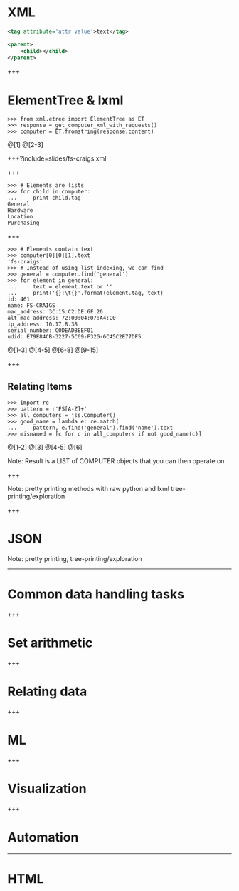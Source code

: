 # XML

```xml
<tag attribute='attr value'>text</tag>
```

```xml
<parent>
	<child></child>
</parent>
```

+++

# ElementTree & lxml

```
>>> from xml.etree import ElementTree as ET
>>> response = get_computer_xml_with_requests()
>>> computer = ET.fromstring(response.content)
```
@[1]
@[2-3]

+++?include=slides/fs-craigs.xml

+++
```
>>> # Elements are lists
>>> for child in computer:
...		print child.tag
General
Hardware
Location
Purchasing
```

+++

```
>>> # Elements contain text
>>> computer[0][0][1].text
'fs-craigs'
>>> # Instead of using list indexing, we can find
>>> general = computer.find('general')
>>> for element in general:
...		text = element.text or ''
...		print('{}:\t{}'.format(element.tag, text)
id: 461
name: FS-CRAIGS
mac_address: 3C:15:C2:DE:6F:26
alt_mac_address: 72:00:04:07:A4:C0
ip_address: 10.17.8.38
serial_number: C0DEADBEEF01
udid: E79E84CB-3227-5C69-F32G-6C45C2E77DF5
```
@[1-3]
@[4-5]
@[6-8]
@[9-15]

+++
## Relating Items
```
>>> import re
>>> pattern = r'FS[A-Z]+'
>>> all_computers = jss.Computer()
>>> good_name = lambda e: re.match(
...		pattern, e.find('general').find('name').text
>>> misnamed = [c for c in all_computers if not good_name(c)]
```
@[1-2]
@[3]
@[4-5]
@[6]

Note:
Result is a LIST of COMPUTER objects that you can then operate on.

+++

Note:
pretty printing methods with raw python and lxml
tree-printing/exploration

+++
# JSON
Note:
pretty printing, tree-printing/exploration

---
# Common data handling tasks
+++
# Set arithmetic
+++
# Relating data
+++
# ML
+++
# Visualization
+++
# Automation
---
# HTML
